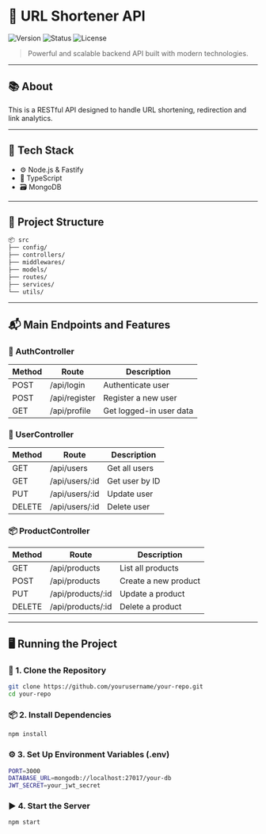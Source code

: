 # 🚀 URL Shortener API

![Version](https://img.shields.io/badge/version-v1.0.0-blue.svg) ![Status](https://img.shields.io/badge/status-complete-brightgreen.svg) ![License](https://img.shields.io/badge/license-MIT-green.svg)


> Powerful and scalable backend API built with modern technologies.

---

## 📚 About

This is a RESTful API designed to handle URL shortening, redirection and link analytics.

---

## 🧰 Tech Stack

- ⚙️ Node.js & Fastify 
- 📘 TypeScript  
- 🗃️ MongoDB

---

## 📂 Project Structure

```bash
📦 src
├── config/
├── controllers/
├── middlewares/
├── models/
├── routes/
├── services/
└── utils/
```
---

## 📬 Main Endpoints and Features

### 🔐 AuthController

| Method | Route         | Description             |
|--------|---------------|-------------------------|
| POST   | /api/login    | Authenticate user       |
| POST   | /api/register | Register a new user     |
| GET    | /api/profile  | Get logged-in user data |

###  👤 UserController

| Method | Route         | Description             |
|--------|---------------|-------------------------|
| GET    | /api/users    | Get all users           |
| GET    | /api/users/:id| Get user by ID          |
| PUT    | /api/users/:id| Update user             |
| DELETE | /api/users/:id| Delete user             |

###  📦 ProductController

| Method | Route             | Description             |
|--------|-------------------|-------------------------|
| GET    | /api/products     | List all products       |
| POST   | /api/products     | Create a new product    |
| PUT    | /api/products/:id | Update a product        |
| DELETE | /api/products/:id | Delete a product        |

---

## 🖥️ Running the Project

### 🔧 1. Clone the Repository

```bash
git clone https://github.com/yourusername/your-repo.git
cd your-repo
```

### 📦 2. Install Dependencies

```bash
npm install
```

### ⚙️ 3. Set Up Environment Variables (.env)

```bash
PORT=3000
DATABASE_URL=mongodb://localhost:27017/your-db
JWT_SECRET=your_jwt_secret
```

### ▶️ 4. Start the Server

```bash
npm start
```
